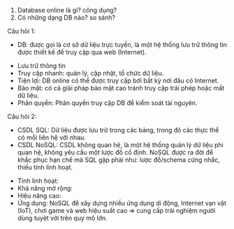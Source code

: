 1. Database online là gì? công dụng?
2. Có những dạng DB nào? so sánh?


Câu hỏi 1:
- DB: được gọi là cơ sở dữ liệu trực tuyến, là một hệ thống lưu trữ thông tin được thiết kế để truy cập qua web (Internet).
+ Lưu trữ thông tin
+ Truy cập nhanh: quản lý, cập nhật, tổ chức dữ liệu.
+ Tiện lợi: DB online có thể được truy cập bới bất kỳ nơi đâu có Internet.
+ Bảo mật: có cá giải pháp bảo mật cao tránh truy cập trái phép hoặc mất dữ liệu.
+ Phân quyền: Phân quyền truy cập DB để kiểm soát tài nguyên.



Câu hỏi 2: 
- CSDL SQL: Dữ liệu được lưu trữ trong các bảng, trong đó các thực thể có mỗi liên hệ với nhau.
- CSDL NoSQL: CSDL không quan hệ, là một hệ thống quản lý dữ liệu phi quan hệ, không yêu cầu một lược đồ cố định. NoSQL được ra đời để khắc phục hạn chế mà SQL gặp phải như: lược đồ/schema cứng nhắc, thiếu tính linh hoạt.
+ Tính linh hoạt:
+ Khả năng mở rộng: 
+ Hiệu năng cao:
+ Ứng dụng: NoSQL để xây dựng nhiều ứng dụng di động, Internet vạn vật (IoT), chơi game và web hiệu suất cao => cung cấp trải nghiệm người dùng tuyệt vời trên quy mô lớn.